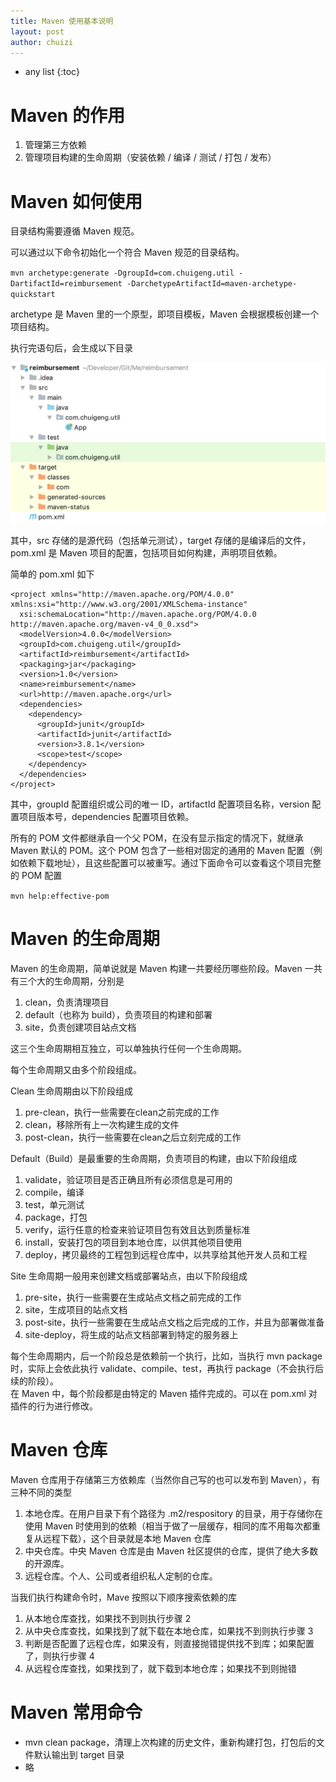 ```yaml
---
title: Maven 使用基本说明
layout: post
author: chuizi
---
```


* any list
{:toc}

# Maven 的作用
1. 管理第三方依赖
2. 管理项目构建的生命周期（安装依赖 / 编译 / 测试 / 打包 / 发布）

# Maven 如何使用
目录结构需要遵循 Maven 规范。  

可以通过以下命令初始化一个符合 Maven 规范的目录结构。

`mvn archetype:generate -DgroupId=com.chuigeng.util -DartifactId=reimbursement -DarchetypeArtifactId=maven-archetype-quickstart`

archetype 是 Maven 里的一个原型，即项目模板，Maven 会根据模板创建一个项目结构。  

执行完语句后，会生成以下目录

![快速排序](/assets/image/20191020MVN/Maven项目目录结构.png)  

其中，src 存储的是源代码（包括单元测试），target 存储的是编译后的文件，pom.xml 是 Maven 项目的配置，包括项目如何构建，声明项目依赖。  

简单的 pom.xml 如下

```
<project xmlns="http://maven.apache.org/POM/4.0.0" xmlns:xsi="http://www.w3.org/2001/XMLSchema-instance"
  xsi:schemaLocation="http://maven.apache.org/POM/4.0.0 http://maven.apache.org/maven-v4_0_0.xsd">
  <modelVersion>4.0.0</modelVersion>
  <groupId>com.chuigeng.util</groupId>
  <artifactId>reimbursement</artifactId>
  <packaging>jar</packaging>
  <version>1.0</version>
  <name>reimbursement</name>
  <url>http://maven.apache.org</url>
  <dependencies>
    <dependency>
      <groupId>junit</groupId>
      <artifactId>junit</artifactId>
      <version>3.8.1</version>
      <scope>test</scope>
    </dependency>
  </dependencies>
</project>
```

其中，groupId 配置组织或公司的唯一 ID，artifactId 配置项目名称，version 配置项目版本号，dependencies 配置项目依赖。  

所有的 POM 文件都继承自一个父 POM，在没有显示指定的情况下，就继承 Maven 默认的 POM。这个 POM 包含了一些相对固定的通用的 Maven 配置（例如依赖下载地址），且这些配置可以被重写。通过下面命令可以查看这个项目完整的 POM 配置  

`mvn help:effective-pom`

# Maven 的生命周期
 
Maven 的生命周期，简单说就是 Maven 构建一共要经历哪些阶段。Maven 一共有三个大的生命周期，分别是  

1. clean，负责清理项目
2. default（也称为 build），负责项目的构建和部署
3. site，负责创建项目站点文档

这三个生命周期相互独立，可以单独执行任何一个生命周期。  

每个生命周期又由多个阶段组成。  

Clean 生命周期由以下阶段组成  

1. pre-clean，执行一些需要在clean之前完成的工作
2. clean，移除所有上一次构建生成的文件
3. post-clean，执行一些需要在clean之后立刻完成的工作

Default（Build）是最重要的生命周期，负责项目的构建，由以下阶段组成  

1. validate，验证项目是否正确且所有必须信息是可用的
2. compile，编译
3. test，单元测试
4. package，打包
5. verify，运行任意的检查来验证项目包有效且达到质量标准
6. install，安装打包的项目到本地仓库，以供其他项目使用
7. deploy，拷贝最终的工程包到远程仓库中，以共享给其他开发人员和工程

Site 生命周期一般用来创建文档或部署站点，由以下阶段组成  

1. pre-site，执行一些需要在生成站点文档之前完成的工作
2. site，生成项目的站点文档
3. post-site，执行一些需要在生成站点文档之后完成的工作，并且为部署做准备
4. site-deploy，将生成的站点文档部署到特定的服务器上

每个生命周期内，后一个阶段总是依赖前一个执行，比如，当执行 mvn package 时，实际上会依此执行 validate、compile、test，再执行 package（不会执行后续的阶段）。  
在  Maven 中，每个阶段都是由特定的 Maven 插件完成的。可以在 pom.xml 对插件的行为进行修改。  

# Maven 仓库
Maven 仓库用于存储第三方依赖库（当然你自己写的也可以发布到 Maven），有三种不同的类型

1. 本地仓库。在用户目录下有个路径为 .m2/respository 的目录，用于存储你在使用 Maven 时使用到的依赖（相当于做了一层缓存，相同的库不用每次都重复从远程下载），这个目录就是本地 Maven 仓库
2. 中央仓库。中央 Maven 仓库是由 Maven 社区提供的仓库，提供了绝大多数的开源库。
3. 远程仓库。个人、公司或者组织私人定制的仓库。

当我们执行构建命令时，Mave 按照以下顺序搜索依赖的库  

1. 从本地仓库查找，如果找不到则执行步骤 2
2. 从中央仓库查找，如果找到了就下载在本地仓库，如果找不到则执行步骤 3
3. 判断是否配置了远程仓库，如果没有，则直接抛错提供找不到库；如果配置了，则执行步骤 4
4. 从远程仓库查找，如果找到了，就下载到本地仓库；如果找不到则抛错

# Maven 常用命令
* mvn clean package，清理上次构建的历史文件，重新构建打包，打包后的文件默认输出到 target 目录
* 略
